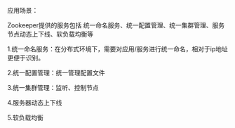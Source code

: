 应用场景：

Zookeeper提供的服务包括 统一命名服务、统一配置管理、统一集群管理、服务节点动态上下线、软负载均衡等



1.统一命名服务：在分布式环境下，需要对应用/服务进行统一命名，相对于ip地址更便于识别。



2.统一配置管理：统一管理配置文件



3.统一集群管理：监听、控制节点



4.服务器动态上下线



5.软负载均衡
